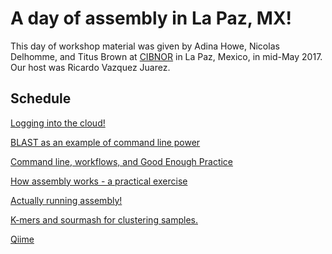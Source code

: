# A day of assembly in La Paz, MX!

This day of workshop material was given by Adina Howe, Nicolas
Delhomme, and Titus Brown at [CIBNOR](https://www.cibnor.mx/) in La
Paz, Mexico, in mid-May 2017.  Our host was Ricardo Vazquez Juarez.

## Schedule

[Logging into the cloud!](aws/log-in-with-mobaxterm-win.html)

[BLAST as an example of command line power](blast.html)

[Command line, workflows, and Good Enough Practice](workflows.html)

[How assembly works - a practical exercise](how-assembly.html)

[Actually running assembly!](assemble.html)

[K-mers and sourmash for clustering samples.](sourmash.html)

[Qiime](qiime1.html)


